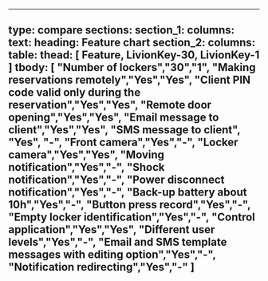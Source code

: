 ---

type: compare
sections:
  section_1:
    columns:
      text:
        heading: Feature chart
  section_2:
    columns:
      table:
        thead: [
          Feature,
          LivionKey-30,
          LivionKey-1
        ]
        tbody: [
          "Number of lockers","30","1",
          "Making reservations remotely","Yes","Yes",
          "Client PIN code valid only during the reservation","Yes","Yes",
          "Remote door opening","Yes","Yes",
          "Email message to client","Yes","Yes",
          "SMS message to client",	"Yes", "-",
          "Front camera","Yes","-",
          "Locker camera","Yes","Yes",
          "Moving notification","Yes","-",
          "Shock notification","Yes","-",
          "Power disconnect notification","Yes","-",
          "Back-up battery about 10h","Yes","-",
          "Button press record","Yes","-",
          "Empty locker identification","Yes","-",
          "Control application","Yes","Yes",
          "Different user levels","Yes","-",
          "Email and SMS template messages with editing option","Yes","-",
          "Notification redirecting","Yes","-"
        ]
---
